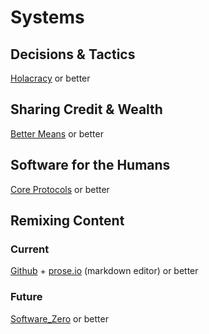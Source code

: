 Systems
=======

Decisions & Tactics
-------------------
[Holacracy](http://www.holacracy.org/sites/default/files/resources/holacracy_constitution_v3.0_0.pdf) or better
    
Sharing Credit & Wealth
-----------------------
[Better Means](http://bettermeans.com/front/open_enterprise_governance_model.html) or better

Software for the Humans
-----------------------
[Core Protocols](http://liveingreatness.com/files/core-protocols-3.03.html) or better

Remixing Content
----------------

### Current
[Github](https://help.github.com/) + [prose.io](http://prose.io/) (markdown editor) or better

### Future
[Software_Zero](http://enlightenedstructure.org/Software_Zero/) or better

